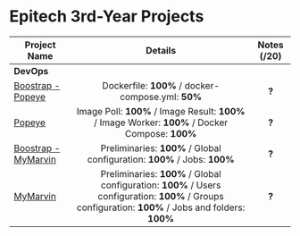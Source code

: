 # **Epitech 3rd-Year Projects**

| Project Name    | Details                                                                                    | Notes (/20)  |
| --------------- |:------------------------------------------------------------------------------------------:| :-----------:|
| **DevOps** |
| [Boostrap - Popeye](https://github.com/Nafiros/B-DOP-500-Popeye-Bootstrap) | Dockerfile: **100%** / docker-compose.yml: **50%** | **?** |
| [Popeye](https://github.com/Nafiros/B-DOP-500-Popeye) | Image Poll: **100%** / Image Result: **100%** / Image Worker: **100%** / Docker Compose: **100%** | **?** |
| [Boostrap - MyMarvin](https://github.com/Nafiros/B-DOP-500-MyMarvin-Bootstrap) | Preliminaries: **100%** / Global configuration: **100%** / Jobs: **100%** | **?** |
| [MyMarvin](https://github.com/Nafiros/B-DOP-500-MyMarvin) | Preliminaries: **100%** / Global configuration: **100%** / Users configuration: **100%** / Groups configuration: **100%** / Jobs and folders: **100%** | **?** |
